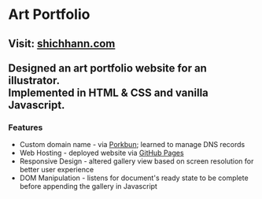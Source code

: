 # Art Portfolio
## Visit: [shichhann.com](https://shichhann.com/) <br/><br/>Designed an art portfolio website for an illustrator. <br/>Implemented in HTML & CSS and vanilla Javascript. 
### Features
- Custom domain name - via [Porkbun](https://porkbun.com/); learned to manage DNS records
- Web Hosting - deployed website via [GitHub Pages](https://pages.github.com/)
- Responsive Design - altered gallery view based on screen resolution for better user experience
- DOM Manipulation - listens for document's ready state to be complete before appending the gallery in Javascript 
